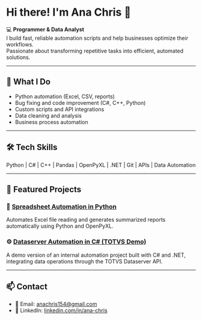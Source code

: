 # Hi there! I'm Ana Chris 👋

💻 **Programmer & Data Analyst**  
I build fast, reliable automation scripts and help businesses optimize their workflows.  
Passionate about transforming repetitive tasks into efficient, automated solutions.

---

## 🔧 What I Do
- Python automation (Excel, CSV, reports)
- Bug fixing and code improvement (C#, C++, Python)
- Custom scripts and API integrations
- Data cleaning and analysis
- Business process automation

---

## 🛠️ Tech Skills
Python | C# | C++ | Pandas | OpenPyXL | .NET | Git | APIs | Data Automation

---

## 📂 Featured Projects

### 🧾 [Spreadsheet Automation in Python](https://github.com/AnaChris154/Automacao-planilhas-python)
Automates Excel file reading and generates summarized reports automatically using Python and OpenPyXL.

### ⚙️ [Dataserver Automation in C# (TOTVS Demo)](https://github.com/AnaChris154/Automacao-de-Dataservers)
A demo version of an internal automation project built with C# and .NET, integrating data operations through the TOTVS Dataserver API.

---

## 📫 Contact
- 📧 Email: [anachris154@gmail.com](mailto:anachris154@gmail.com)
- 💼 LinkedIn: [linkedin.com/in/ana-chris](https://www.linkedin.com/in/ana-christine-0028b2234/)
